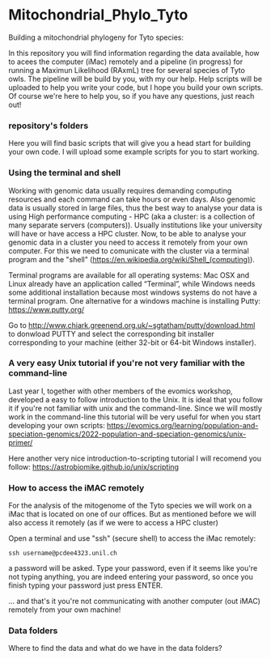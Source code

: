 # Mitochondrial_Phylo_Tyto
Building a mitochondrial phylogeny for Tyto species:

In this repository you will find information regarding the data available, how to acees the computer (iMac) remotely and a pipeline (in progress) for running a Maximun Likelihood (RAxmL) tree for several species of Tyto owls. The pipeline will be build by you, with my our help. Help scripts will be uploaded to help you write your code, but I hope you build your own scripts. Of course we're here to help you, so if you have any questions, just reach out!

### repository's folders
Here you will find basic scripts that will give you a head start for building your own code. I will upload some example scripts for you to start working.

### Using the terminal and shell
Working with genomic data usually requires demanding computing resources and each command can take hours or even days. Also genomic data is usually stored in large files, thus the best way to analyse your data is using High performance computing - HPC (aka a cluster: is a collection of many separate servers (computers)). Usually institutions like your university will have or have access a HPC cluster. Now, to be able to analyse your genomic data in a cluster you need to access it remotely from your own computer. For this we need to comunicate with the cluster via a terminal program and the "shell" (https://en.wikipedia.org/wiki/Shell_(computing)).

Terminal programs are available for all operating systems: Mac OSX and Linux already have an application called “Terminal”, while Windows needs some additional installation because most windows systems do not have a terminal program. One alternative for a windows machine is installing Putty: https://www.putty.org/

Go to http://www.chiark.greenend.org.uk/~sgtatham/putty/download.html to donwload PUTTY and select the corresponding bit installer corresponding to your machine (either 32-bit or 64-bit Windows installer). 


### A very easy Unix tutorial if you're not very familiar with the command-line
Last year I, together with other members of the evomics workshop, developed a easy to follow introduction to the Unix. It is ideal that you follow it if you're not familiar with unix and the command-line. Since we will mostly work in the command-line this tutorial will be very useful for when you start developing your own scripts: https://evomics.org/learning/population-and-speciation-genomics/2022-population-and-speciation-genomics/unix-primer/

Here another very nice introduction-to-scripting tutorial I will recomend you follow:
https://astrobiomike.github.io/unix/scripting

### How to access the iMAC remotely
For the analysis of the mitogenome of the Tyto species we will work on a iMac that is located on one of our offices. But as mentioned before we will also access it remotely (as if we were to access a HPC cluster)

Open a terminal and use "ssh" (secure shell) to access the iMac remotely:

`
ssh username@pcdee4323.unil.ch
`

a password will be asked. Type your password, even if it seems like you're not typing anything, you are indeed entering your password, so once you finish typing your password just press ENTER.

... and that's it you're not communicating with another computer (out iMAC) remotely from your own machine!

### Data folders

Where to find the data and what do we have in the data folders?


### 
